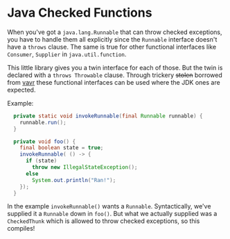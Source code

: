 # Java Checked Functions
When you've got a `java.lang.Runnable` that can throw checked exceptions, you have to handle them all explicitly since the `Runnable` interface doesn't have a `throws` clause. The same is true for other functional interfaces like `Consumer`, `Supplier` in `java.util.function`.

This little library gives you a twin interface for each of those. But the twin is declared with a `throws Throwable` clause. Through trickery ~~stolen~~ borrowed from [vavr](https://www.vavr.io/) these functional interfaces can be used where the JDK ones are expected.

Example:

```java
  private static void invokeRunnable(final Runnable runnable) {
    runnable.run();
  }

  private void foo() {
    final boolean state = true;
    invokeRunnable( () -> {
      if (state)
        throw new IllegalStateException();
      else
        System.out.println("Ran!");
    });
  }
```

In the example `invokeRunnable()` wants a `Runnable`. Syntactically, we've supplied it a `Runnable` down in `foo()`. But what we actually supplied was a `CheckedThunk` which is allowed to throw checked exceptions, so this compiles!
